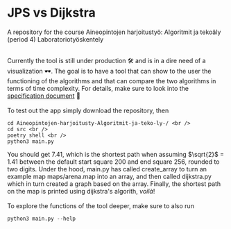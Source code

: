 # JPS vs Dijkstra
A repository for the course Aineopintojen harjoitustyö: Algoritmit ja tekoäly (period 4) Laboratoriotyöskentely<br /><br />

Currently the tool is still under production 🛠️ and is in a dire need of a visualization 🕶️. The goal is to have a tool that can show to the user the functioning of the algorithms and that can compare the two algorithms in terms of time complexity. For details, make sure to look into the [specification document](https://github.com/jakubgrad/Aineopintojen-harjoitusty-Algoritmit-ja-teko-ly-/blob/main/documentation/specification%20document.md) 📎<br /><br />
To test out the app simply download the repository, then <br />
```
cd Aineopintojen-harjoitusty-Algoritmit-ja-teko-ly-/ <br />
cd src <br />
poetry shell <br />
python3 main.py
```
You should get 7.41, which is the shortest path when assuming $\sqrt{2}$ = 1.41 between the default start square 200 and end square 256, rounded to two digits. Under the hood, main.py has called create_array to turn an example map maps/arena.map into an array, and then called dijkstra.py which in turn created a graph based on the array. Finally, the shortest path on the map is printed using dijkstra's algorith, *voilà*!<br /><br />
To explore the functions of the tool deeper, make sure to also run
```
python3 main.py --help
```
